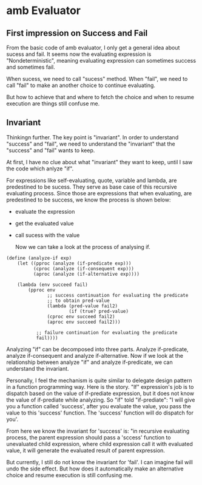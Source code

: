# amb Evaluator

## First impression on Success and Fail

  From the basic code of amb evaluator, I only get a general idea about sucess and fail. It seems now the evaluating expression is "Nondeterministic", meaning evaluating expression can sometimes success and sometimes fail.

  When sucess, we need to call "sucess" method. When "fail", we need to call "fail" to make an another choice to continue evaluating.

  But how to achieve that and where to fetch the choice and when to resume execution are things still confuse me.

## Invariant

  Thinkingn further. The key point is "invariant". In order to understand "success" and "fail", we need to understand the "invariant" that the "success" and "fail" wants to keep.

  At first, I have no clue about what "invariant" they want to keep, until I saw the code which anlyze "if".
  
  For expressions like self-evaluating, quote, variable and lambda, are predestined to be sucess. They serve as base case of this recursive evaluating process. Since those are expressions that when evaluating, are predestined to be success, we know the process is shown below:
- evaluate the expression
- get the evaluated value
- call sucess with the value

  Now we can take a look at the process of analysing if.

```
(define (analyze-if exp)
    (let ((pproc (analyze (if-predicate exp)))
          (cproc (analyze (if-consequent exp)))
          (aproc (analyze (if-alternative exp))))

    (lambda (env succeed fail)
        (pproc env
               ;; success continuation for evaluating the predicate
               ;; to obtain pred-value
               (lambda (pred-value fail2)
                       (if (true? pred-value)
 		       (cproc env succeed fail2)
		       (aproc env succeed fail2)))

	       ;; failure continuation for evaluating the predicate
 	       fail))))
```
  Analyzing "if" can be decomposed into three parts. Analyze if-predicate, analyze if-consequent and analyze if-alternative. Now if we look at the relationship between analyze "if" and analyze if-predicate, we can understand the invariant.

  Personally, I feel the mechanism is quite similar to delegate design pattern in a function programming way. Here is the story. "If" expression's job is to dispatch based on the value of if-prediate expression, but it does not know the value of if-prediate while analyzing. So "if" told "if-prediate": "I will give you a function called 'success', after you evaluate the value, you pass the value to this 'success' function. The 'success' function will do dispatch for you'.

  From here we know the invariant for 'success' is: "in recursive evaluating process, the parent expression should pass a 'sccess' function to unevaluated child expression, where child expression call it with evaluated value, it will generate the evaluated result of parent expression.

  But currently, I still do not know the invariant for 'fail'. I can imagine fail will undo the side effect. But how does it automatically make an alternative choice and resume execution is still confusing me.

